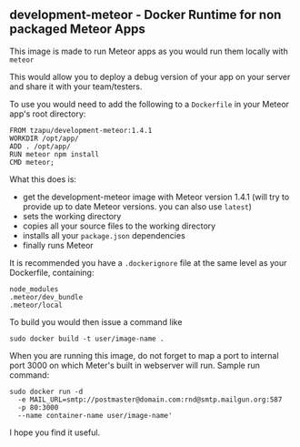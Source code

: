 ## development-meteor - Docker Runtime for non packaged Meteor Apps

This image is made to run Meteor apps as you would run them locally with `meteor`

This would allow you to deploy a debug version of your app on your server and share it with your team/testers.

To use you would need to add the following to a `Dockerfile` in your Meteor app's root directory:
```
FROM tzapu/development-meteor:1.4.1
WORKDIR /opt/app/
ADD . /opt/app/
RUN meteor npm install
CMD meteor;
```

What this does is:
- get the development-meteor image with Meteor version 1.4.1 (will try to provide up to date Meteor versions. you can also use `latest`)
- sets the working directory
- copies all your source files to the working directory
- installs all your `package.json` dependencies
- finally runs Meteor

It is recommended you have a `.dockerignore` file at the same level as your Dockerfile, containing:
```
node_modules
.meteor/dev_bundle
.meteor/local
```

To build you would then issue a command like
```
sudo docker build -t user/image-name .
```

When you are running this image, do not forget to map a port to internal port 3000 on which Meter's built in webserver will run. Sample run command:
```
sudo docker run -d
  -e MAIL_URL=smtp://postmaster@domain.com:rnd@smtp.mailgun.org:587
  -p 80:3000
  --name container-name user/image-name'
```

I hope you find it useful.
